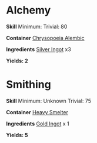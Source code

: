 <!-- TITLE: Gold Bits -->
<!-- SUBTITLE: Small chunks of gold-->
# Alchemy
**Skill**
Minimum: 
Trivial: 80


**Container**
[Chrysopoeia Alembic](chrysopoeia-alembic)

**Ingredients**
[Silver Ingot](silver-ingot) x3

**Yields: 2**
# Smithing
**Skill**
Minimum: Unknown
Trivial: 75

**Container**
[Heavy Smelter](heavy-smelter)

**Ingredients**
[Gold Ingot](gold-ingot) x 1

**Yields: 5**